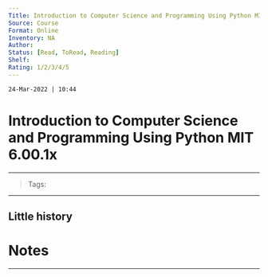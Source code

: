 ```yaml
---
Title: Introduction to Computer Science and Programming Using Python MIT 6.00.1x
Source: Course
Format: Online
Inventory: NA
Author:
Status: [Read, ToRead, Reading]
Shelf: 
Rating: 1/2/3/4/5
---
```

`24-Mar-2022 | 10:44`

# Introduction to Computer Science and Programming Using Python MIT 6.00.1x
---

> Tags:  

---

## Little history



# Notes 
---
